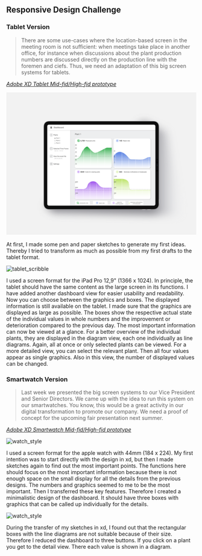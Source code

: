 ## Responsive Design Challenge


### Tablet Version

> There are some use-cases where the location-based screen in the meeting room is not sufficient: when meetings take place in another office, for instance when discussions about the plant production numbers are discussed directly on the production line with the foremen and ciefs. Thus, we need an adaptation of this big screen systems for tablets.


[*Adobe XD Tablet Mid-fid/High-fid prototype*](https://xd.adobe.com/view/ed568414-a60c-498c-a84f-d81c6fc47486-b805/)

![tablet_style](/assets/gui/Tablet_mockup.png)


At first, I made some pen and paper sketches to generate my first ideas. 
Thereby I tried to transform as much as possible from my first drafts to the tablet format. 

![tablet_scribble](/assets/gui/responsive_scribble_Tablet.png)

I used a screen format for the iPad Pro 12,9" (1366 x 1024).
In principle, the tablet should have the same content as the large screen in its functions. I have added another dashboard view for easier usability and readability. Now you can choose between the graphics and boxes. 
The displayed information is still available on the tablet. I made sure that the graphics are displayed as large as possible. The boxes show the respective actual state of the individual values in whole numbers and the improvement or deterioration compared to the previous day. The most important information can now be viewed at a glance.
For a better overview of the individual plants, they are displayed in the diagram view, each one individually as line diagrams. Again, all at once or only selected plants can be viewed. 
For a more detailed view, you can select the relevant plant. Then all four values appear as single graphics. Also in this view, the number of displayed values can be changed.


### Smartwatch Version

> Last week we presented the big screen systems to our Vice President and Senior Directors. We came up with the idea to run this system on our smartwatches. You know, this would be a great activity in our digital transformation to promote our company. We need a proof of concept for the upcoming fair presentation next summer.

[*Adobe XD Smartwatch Mid-fid/High-fid prototype*](https://xd.adobe.com/view/2defd343-4e31-4c40-98d1-87ebf83a927f-78bc/)

![watch_style](/assets/gui/watch.png)

I used a screen format for the apple watch with 44mm (184 x 224).
My first intention was to start directly with the design in xd, but then I made sketches again to find out the most important points. The functions here should focus on the most important information because there is not enough space on the small display for all the details from the previous designs. The numbers and graphics seemed to me to be the most important. Then I transferred these key features. 
Therefore I created a minimalistic design of the dashboard. It should have three boxes with graphics that can be called up individually for the details.

![watch_style](/assets/gui/responsive_scribble_watch.png)

During the transfer of my sketches in xd, I found out that the rectangular boxes with the line diagrams are not suitable because of their size. Therefore I reduced the dashboard to three buttons. If you click on a plant you get to the detail view. There each value is shown in a diagram. 

